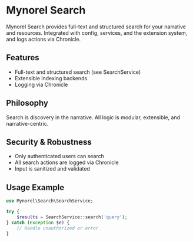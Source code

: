 
# Mynorel Search

Mynorel Search provides full-text and structured search for your narrative and resources. Integrated with config, services, and the extension system, and logs actions via Chronicle.

## Features
- Full-text and structured search (see SearchService)
- Extensible indexing backends
- Logging via Chronicle

## Philosophy
Search is discovery in the narrative. All logic is modular, extensible, and narrative-centric.

## Security & Robustness
- Only authenticated users can search
- All search actions are logged via Chronicle
- Input is sanitized and validated

## Usage Example
```php
use Mynorel\Search\SearchService;

try {
	$results = SearchService::search('query');
} catch (Exception $e) {
	// Handle unauthorized or error
}
```
